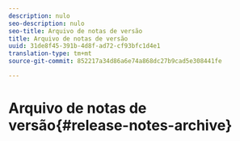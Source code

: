```yaml
---
description: nulo
seo-description: nulo
seo-title: Arquivo de notas de versão
title: Arquivo de notas de versão
uuid: 31de8f45-391b-4d8f-ad72-cf93bfc1d4e1
translation-type: tm+mt
source-git-commit: 852217a34d86a6e74a868dc27b9cad5e308441fe

---
```



# Arquivo de notas de versão{#release-notes-archive}


